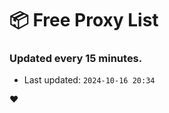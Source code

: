 # :package: Free Proxy List
### Updated every 15 minutes.

- Last updated: `2024-10-16 20:34`

:heart:
